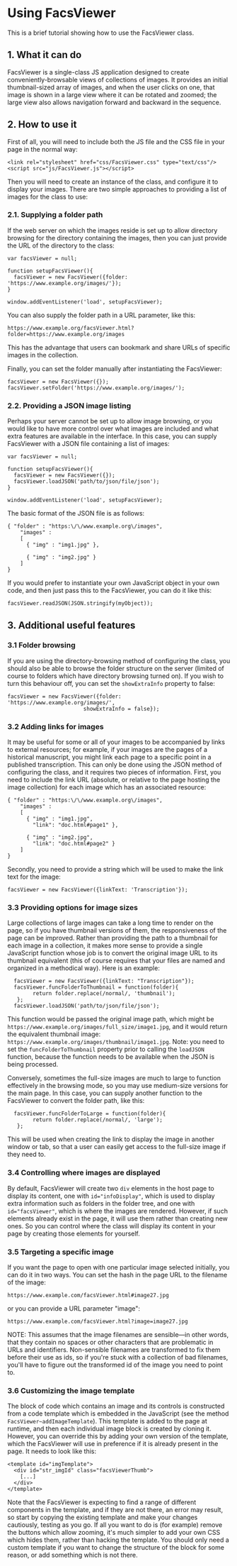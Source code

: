 # Using FacsViewer

This is a brief tutorial showing how to use the FacsViewer class.

## 1. What it can do

FacsViewer is a single-class JS application designed to create conveniently-browsable views of collections of images. It provides an initial thumbnail-sized array of images, and when the user clicks on one, that image is shown in a large view where it can be rotated and zoomed; the large view also allows navigation forward and backward in the sequence.

## 2. How to use it

First of all, you will need to include both the JS file and the CSS file in your page in the normal way:

```
<link rel="stylesheet" href="css/FacsViewer.css" type="text/css"/>
<script src="js/FacsViewer.js"></script>
```
Then you will need to create an instance of the class, and configure it to display your images. There are two simple approaches to providing a list of images for the class to use:

### 2.1. Supplying a folder path
If the web server on which the images reside is set up to allow directory browsing for the directory containing the images, then you can just provide the URL of the directory to the class:

```  
var facsViewer = null;
  
function setupFacsViewer(){
  facsViewer = new FacsViewer({folder: 'https://www.example.org/images/'});
}
  
window.addEventListener('load', setupFacsViewer);
```

You can also supply the folder path in a URL parameter, like this:

```
https://www.example.org/facsViewer.html?folder=https://www.example.org/images
```

This has the advantage that users can bookmark and share URLs of specific images in the collection.

Finally, you can set the folder manually after instantiating the FacsViewer:

```
facsViewer = new FacsViewer({});
facsViewer.setFolder('https://www.example.org/images/');

```

### 2.2. Providing a JSON image listing

Perhaps your server cannot be set up to allow image browsing, or you would like to have more control over what images are included and what extra features are available in the interface. In this case, you can supply FacsViewer with a JSON file containing a list of images:

```
var facsViewer = null;
  
function setupFacsViewer(){
  facsViewer = new FacsViewer({});
  facsViewer.loadJSON('path/to/json/file/json');  
}
  
window.addEventListener('load', setupFacsViewer);
```

The basic format of the JSON file is as follows:

```
{ "folder" : "https:\/\/www.example.org\/images",
    "images" : 
    [ 
      { "img" : "img1.jpg" },
      
      { "img" : "img2.jpg" }
    ]
}    
```   

If you would prefer to instantiate your own JavaScript object in your own code, and then just pass this to the FacsViewer, you can do it like this:

```
facsViewer.readJSON(JSON.stringify(myObject));
```

## 3. Additional useful features

### 3.1 Folder browsing

If you are using the directory-browsing method of configuring the class, you should also be able to browse the folder structure on the server (limited of course to folders which have directory browsing turned on). If you wish to turn this behaviour off, you can set the `showExtraInfo` property to false:

```
facsViewer = new FacsViewer({folder: 'https://www.example.org/images/',
                        showExtraInfo = false});
```

### 3.2 Adding links for images

It may be useful for some or all of your images to be accompanied by links to external resources; for example, if your images are the pages of a historical manuscript, you might link each page to a specific point in a published transcription. This can only be done using the JSON method of configuring the class, and it requires two pieces of information. First, you need to include the link URL (absolute, or relative to the page hosting the image collection) for each image which has an associated resource:

```
{ "folder" : "https:\/\/www.example.org\/images",
    "images" : 
    [ 
      { "img" : "img1.jpg",
        "link": "doc.html#page1" },
      
      { "img" : "img2.jpg",
        "link": "doc.html#page2" }
    ]
}    
```  
Secondly, you need to provide a string which will be used to make the link text for the image:

```
facsViewer = new FacsViewer({linkText: 'Transcription'});
```
### 3.3 Providing options for image sizes

Large collections of large images can take a long time to render on the page, so if you have thumbnail versions of them, the responsiveness of the page can be improved. Rather than providing the path to a thumbnail for each image in a collection, it makes more sense to provide a single JavaScript function whose job is to convert the original image URL to its thumbnail equivalent (this of course requires that your files are named and organized in a methodical way). Here is an example:

```
  facsViewer = new FacsViewer({linkText: "Transcription"});
  facsViewer.funcFolderToThumbnail = function(folder){
        return folder.replace(/normal/, 'thumbnail');
   };
  facsViewer.loadJSON('path/to/json/file/json');  
```

This function would be passed the original image path, which might be `https://www.example.org/images/full_size/image1.jpg`, and it would return the equivalent thumbnail image: `https://www.example.org/images/thumbnail/image1.jpg`. Note: you need to set the `funcFolderToThumbnail` property prior to calling the `loadJSON` function, because the function needs to be available when the JSON is being processed.

Conversely, sometimes the full-size images are much to large to function effectively in the browsing mode, so you may use medium-size versions for the main page. In this case, you can supply another function to the FacsViewer to convert the folder path, like this:

```
  facsViewer.funcFolderToLarge = function(folder){
        return folder.replace(/normal/, 'large');
   };
```

This will be used when creating the link to display the image in another window or tab, so that a user can easily get access to the full-size image if they need to.

### 3.4 Controlling where images are displayed
By default, FacsViewer will create two `div` elements in the host page to display its content, one with `id="infoDisplay"`, which is used to display extra information such as folders in the folder tree, and one with `id="facsViewer"`, which is where the images are rendered. However, if such elements already exist in the page, it will use them rather than creating new ones. So you can control where the class will display its content in your page by creating those elements for yourself.

### 3.5 Targeting a specific image
If you want the page to open with one particular image selected initially, you can do it in two ways. You can set the hash in the page URL to the filename of the image:

```
https://www.example.com/facsViewer.html#image27.jpg
```
or you can provide a URL parameter "image":

```
https://www.example.com/facsViewer.html?image=image27.jpg
```
NOTE: This assumes that the image filenames are sensible—in other words, that they contain no spaces or other characters that are problematic in URLs and identifiers. Non-sensible filenames are transformed to fix them before their use as ids, so if you're stuck with a collection of bad filenames, you'll have to figure out the transformed id of the image you need to point to.

### 3.6 Customizing the image template
The block of code which contains an image and its controls is constructed from a code template which is embedded in the JavaScript (see the method `FacsViewer~addImageTemplate`). This template is added to the page at runtime, and then each individual image block is created by cloning it. However, you can override this by adding your own version of the template, which the FacsViewer will use in preference if it is already present in the page. It needs to look like this:

```
<template id="imgTemplate">
  <div id="str_imgId" class="facsViewerThumb">
    [...]
  </div>    
</template>
```
Note that the FacsViewer is expecting to find a range of different components in the template, and if they are not there, an error may result, so start by copying the existing template and make your changes cautiously, testing as you go. If all you want to do is (for example) remove the buttons which allow zooming, it's much simpler to add your own CSS which hides them, rather than hacking the template. You should only need a custom template if you want to change the structure of the block for some reason, or add something which is not there.





